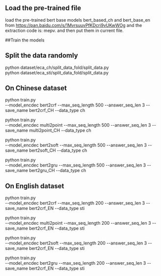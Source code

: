 ## Load the pre-trained file

load the pre-trained bert base models bert_based_ch and bert_base_en from  https://pan.baidu.com/s/1MvrsuuvPfKDcri9vUKwWOg and the extraction code is: mepv. 
and then put them in current file.

##Train the models

## Split the data randomly

python  dataset/eca_ch/split_data_fold/split_data.py \
python  dataset/eca_sti/split_data_fold/split_data.py 

## On Chinese dataset
python train.py \
--model_encdec bert2crf  --max_seq_length 500  --answer_seq_len 3 --save_name  bert2crf_CH --data_type ch


python train.py \
--model_encdec multi2point  --max_seq_length 500  --answer_seq_len 3 --save_name  multi2point_CH  --data_type ch


python train.py \
--model_encdec bert2soft  --max_seq_length 500  --answer_seq_len 3 --save_name  bert2soft_CH  --data_type ch


python train.py \
--model_encdec bert2gru  --max_seq_length 500  --answer_seq_len 3 --save_name  bert2gru_CH  --data_type ch




## On English dataset

python train.py \
--model_encdec bert2crf  --max_seq_length 200  --answer_seq_len 3 --save_name  bert2crf_EN --data_type sti


python train.py \
--model_encdec multi2point   --max_seq_length 200   --answer_seq_len 3 --save_name  bert2crf_EN  --data_type sti


python train.py \
--model_encdec bert2soft   --max_seq_length 200   --answer_seq_len 3 --save_name  bert2crf_EN  --data_type sti


python train.py \
--model_encdec bert2gru   --max_seq_length 200   --answer_seq_len 3 --save_name  bert2crf_EN  --data_type sti





